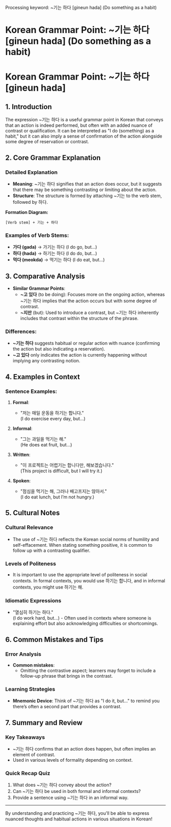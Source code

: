 Processing keyword: ~기는 하다 [gineun hada] (Do something as a habit)
# Korean Grammar Point: ~기는 하다 [gineun hada] (Do something as a habit)
# Korean Grammar Point: ~기는 하다 [gineun hada]
## 1. Introduction
The expression ~기는 하다 is a useful grammar point in Korean that conveys that an action is indeed performed, but often with an added nuance of contrast or qualification. It can be interpreted as "I do (something) as a habit," but it can also imply a sense of confirmation of the action alongside some degree of reservation or contrast.
## 2. Core Grammar Explanation
### Detailed Explanation 
- **Meaning**: ~기는 하다 signifies that an action does occur, but it suggests that there may be something contrasting or limiting about the action.
- **Structure**: The structure is formed by attaching ~기는 to the verb stem, followed by 하다.
  
**Formation Diagram:**
```
[Verb stem] + 기는 + 하다
```
### Examples of Verb Stems:
- **가다 (gada)** → 가기는 하다 (I do go, but...)
- **하다 (hada)** → 하기는 하다 (I do do, but...)
- **먹다 (meokda)** → 먹기는 하다 (I do eat, but...)
## 3. Comparative Analysis
- **Similar Grammar Points**: 
  - **~고 있다** (to be doing): Focuses more on the ongoing action, whereas ~기는 하다 implies that the action occurs but with some degree of contrast.
  - **~지만** (but): Used to introduce a contrast, but ~기는 하다 inherently includes that contrast within the structure of the phrase.
### Differences:
- **~기는 하다** suggests habitual or regular action with nuance (confirming the action but also indicating a reservation).
- **~고 있다** only indicates the action is currently happening without implying any contrasting notion.
## 4. Examples in Context
### Sentence Examples:
1. **Formal**: 
   - "저는 매일 운동을 하기는 합니다."  
   (I do exercise every day, but...)
   
2. **Informal**:
   - "그는 과일을 먹기는 해."  
   (He does eat fruit, but...)
   
3. **Written**: 
   - "이 프로젝트는 어렵기는 합니다만, 해보겠습니다."  
   (This project is difficult, but I will try it.)
   
4. **Spoken**:
   - "점심을 먹기는 해, 그러나 배고프지는 않아서."  
   (I do eat lunch, but I’m not hungry.)
## 5. Cultural Notes 
### Cultural Relevance 
- The use of ~기는 하다 reflects the Korean social norms of humility and self-effacement. When stating something positive, it is common to follow up with a contrasting qualifier.
  
### Levels of Politeness
- It is important to use the appropriate level of politeness in social contexts. In formal contexts, you would use 하기는 합니다, and in informal contexts, you might use 하기는 해.
### Idiomatic Expressions
- "열심히 하기는 하다."  
   (I do work hard, but...) - Often used in contexts where someone is explaining effort but also acknowledging difficulties or shortcomings.
## 6. Common Mistakes and Tips
### Error Analysis
- **Common mistakes**: 
  - Omitting the contrastive aspect; learners may forget to include a follow-up phrase that brings in the contrast.
  
### Learning Strategies
- **Mnemonic Device**: Think of ~기는 하다 as "I do it, but..." to remind you there’s often a second part that provides a contrast. 
## 7. Summary and Review
### Key Takeaways
- ~기는 하다 confirms that an action does happen, but often implies an element of contrast.
- Used in various levels of formality depending on context.
  
### Quick Recap Quiz
1. What does ~기는 하다 convey about the action?
2. Can ~기는 하다 be used in both formal and informal contexts?
3. Provide a sentence using ~기는 하다 in an informal way.
---
By understanding and practicing ~기는 하다, you'll be able to express nuanced thoughts and habitual actions in various situations in Korean!
